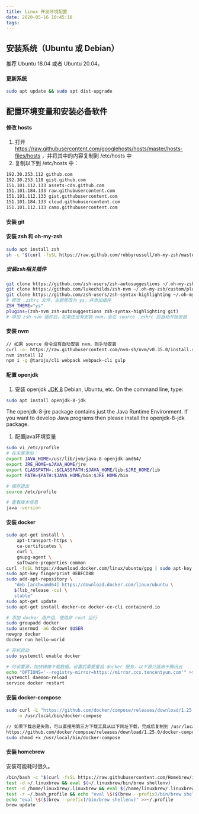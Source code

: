 ```yaml
---
title: Linux 开发环境配置
date: 2020-05-16 10:45:18
tags:
---
```



## 安装系统（Ubuntu 或 Debian）
推荐 Ubuntu 18.04 或者 Ubuntu 20.04。

#### 更新系统 
```bash
sudo apt update && sudo apt dist-upgrade
```

## 配置环境变量和安装必备软件

<!-- more -->

#### 修改 hosts
1. 打开 https://raw.githubusercontent.com/googlehosts/hosts/master/hosts-files/hosts ，并将其中的内容复制到 /etc/hosts 中
2. 复制以下到 /etc/hosts 中：

```bash
192.30.253.112 github.com
192.30.253.118 gist.github.com
151.101.112.133 assets-cdn.github.com
151.101.184.133 raw.githubusercontent.com
151.101.112.133 gist.githubusercontent.com
151.101.184.133 cloud.githubusercontent.com
151.101.112.133 camo.githubusercontent.com
```

#### 安装 git

#### 安装 zsh 和 oh-my-zsh

```bash
sudo apt install zsh
sh -c "$(curl -fsSL https://raw.github.com/robbyrussell/oh-my-zsh/master/tools/install.sh)"
```

##### 安装zsh相关插件
```bash
git clone https://github.com/zsh-users/zsh-autosuggestions ~/.oh-my-zsh/custom/plugins/zsh-autosuggestions
git clone https://github.com/lukechilds/zsh-nvm ~/.oh-my-zsh/custom/plugins/zsh-nvm
git clone https://github.com/zsh-users/zsh-syntax-highlighting ~/.oh-my-zsh/custom/plugins/zsh-syntax-highlighting
# 修改 .zshrc 文件，主题修改为 ys，并添加插件
ZSH_THEME="ys"
plugins=(zsh-nvm zsh-autosuggestions zsh-syntax-highlighting git)
# 添加 zsh-nvm 插件后，如果还没有安装 nvm，会在 source .zshrc 后自动开始安装
```

#### 安装 nvm
```bash
// 如果 source 命令没有自动安装 nvm，则手动安装
curl -o- https://raw.githubusercontent.com/nvm-sh/nvm/v0.35.0/install.sh | bash
nvm install 12
npm i -g @tarojs/cli webpack webpack-cli gulp
```

#### 配置 openjdk
1. 安装 openjdk
[JDK 8](http://openjdk.java.net/install/)
Debian, Ubuntu, etc.
On the command line, type:
```bash
sudo apt install openjdk-8-jdk
```
The openjdk-8-jre package contains just the Java Runtime Environment. If you want to develop Java programs then please install the openjdk-8-jdk package.

1. 配置java环境变量
```bash
sudo vi /etc/profile
# 在末尾添加：
export JAVA_HOME=/usr/lib/jvm/java-8-openjdk-amd64/
export JRE_HOME=$JAVA_HOME/jre
export CLASSPATH=.:$CLASSPATH:$JAVA_HOME/lib:$JRE_HOME/lib
export PATH=$PATH:$JAVA_HOME/bin:$JRE_HOME/bin

# 保存退出
source /etc/profile

# 查看版本信息
java -version

```

#### 安装 docker
```bash
sudo apt-get install \
    apt-transport-https \
    ca-certificates \
    curl \
    gnupg-agent \
    software-properties-common
curl -fsSL https://download.docker.com/linux/ubuntu/gpg | sudo apt-key add -
sudo apt-key fingerprint 0EBFCD88
sudo add-apt-repository \
   "deb [arch=amd64] https://download.docker.com/linux/ubuntu \
   $(lsb_release -cs) \
   stable"
sudo apt-get update
sudo apt-get install docker-ce docker-ce-cli containerd.io

# 添加 docker 用户组，使用非 root 运行
sudo groupadd docker
sudo usermod -aG docker $USER
newgrp docker
docker run hello-world

# 开机启动
sudo systemctl enable docker

# 可设置源，加快镜像下载数据。设置后需要重启 docker 服务，以下源只适用于腾讯云
echo "OPTIONS='--registry-mirror=https://mirror.ccs.tencentyun.com'" >> /etc/sysconfig/docker
systemctl daemon-reload
service docker restart
```



#### 安装 docker-compose
```bash
sudo curl -L "https://github.com/docker/compose/releases/download/1.25.4/docker-compose-$(uname -s)-$(uname -m)" \
    -o /usr/local/bin/docker-compose

// 如果下载总是失败，可以直接用第三方下载工具从以下网址下载，完成后复制到 /usr/local/bin/ 中
https://github.com/docker/compose/releases/download/1.25.0/docker-compose-Linux-x64_64
sudo chmod +x /usr/local/bin/docker-compose
```

#### 安装 homebrew
安装可能耗时很久。
```bash
/bin/bash -c "$(curl -fsSL https://raw.githubusercontent.com/Homebrew/install/master/install.sh)"
test -d ~/.linuxbrew && eval $(~/.linuxbrew/bin/brew shellenv)
test -d /home/linuxbrew/.linuxbrew && eval $(/home/linuxbrew/.linuxbrew/bin/brew shellenv)
test -r ~/.bash_profile && echo "eval \$($(brew --prefix)/bin/brew shellenv)" >>~/.bash_profile
echo "eval \$($(brew --prefix)/bin/brew shellenv)" >>~/.profile
brew update
```

